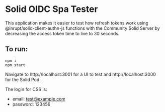 # Solid OIDC Spa Tester

This application makes it easier to test how refresh tokens work using @inrupt/solid-client-authn-js functions with the Community Solid Server by decreasing the access token time to live to 30 seconds.

## To run:
```
npm i
npm start
```

Navigate to http://localhost:3001 for a UI to test and http://localhost:3000 for the Solid Pod.

The login for CSS is:
 - email: test@example.com
 - password: 123456
